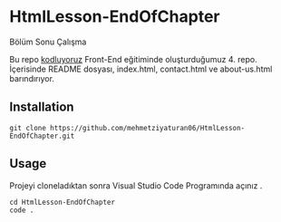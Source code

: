 # HtmlLesson-EndOfChapter
Bölüm Sonu Çalışma

Bu repo [kodluyoruz](https://kodluyoruz.org/) Front-End eğitiminde oluşturduğumuz 4. repo. İçerisinde README dosyası, index.html, contact.html ve about-us.html barındırıyor.

## Installation
```
git clone https://github.com/mehmetziyaturan06/HtmlLesson-EndOfChapter.git
```

## Usage

Projeyi cloneladıktan sonra Visual Studio Code Programında açınız .

```
cd HtmlLesson-EndOfChapter
code .
```